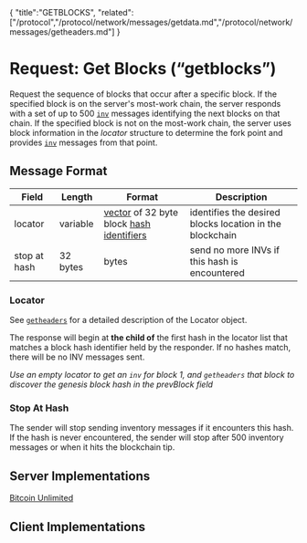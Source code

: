 <div class="cwikmeta">{
"title":"GETBLOCKS",
"related":["/protocol","/protocol/network/messages/getdata.md","/protocol/network/messages/getheaders.md"]
}</div>

# Request: Get Blocks (“getblocks”)

Request the sequence of blocks that occur after a specific block.  If the specified block is on the server's most-work chain, the server responds with a set of up to 500 [`inv`](/protocol/network/messages/inv.md) messages identifying the next blocks on that chain.  If the specified block is not on the most-work chain, the server uses block information in the *locator* structure to determine the fork point and provides [`inv`](/protocol/network/messages/inv.md) messages from that point.

## Message Format

| Field | Length | Format | Description |
|--|--|--|--|
| locator | variable | [vector](/protocol/p2p/vector.md) of 32 byte block [hash identifiers](/glossary/hash__identifier.md) | identifies the desired blocks location in the blockchain|
| stop at hash | 32 bytes | bytes | send no more INVs if this hash is encountered



### Locator

See [`getheaders`](/protocol/network/messages/getheaders) for a detailed description of the Locator object.

The response will begin at **the child of** the first hash in the locator list that matches a block hash identifier held by the responder.  If no hashes match, there will be no INV messages sent.

*Use an empty locator to get an `inv` for block 1, and `getheaders` that block to discover the genesis block hash in the prevBlock field*

### Stop At Hash

The sender will stop sending inventory messages if it encounters this hash.  If the hash is never encountered, the sender will stop after 500 inventory messages or when it hits the blockchain tip.

## Server Implementations 

[Bitcoin Unlimited](https://github.com/BitcoinUnlimited/BitcoinUnlimited/blob/bucash1.7.0.0/src/net_processing.cpp#L1077)

## Client Implementations

